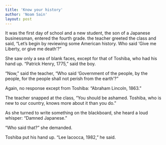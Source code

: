 ```yaml
---
title: 'Know your history'
author: 'Noam Sain'
layout: post
---
```


It was the first day of school and a new student, the son of a Japanese businessman, entered the fourth grade. the teacher greeted the class and said, “Let’s begin by reviewing some American history. Who said ‘Give me Liberty, or give me death’?”

She saw only a sea of blank faces, except for that of Toshiba, who had his hand up. “Patrick Henry, 1775,” said the boy.

“Now,” said the teacher, “Who said ‘Government of the people, by the people, for the people shall not perish from the earth’?”

Again, no response except from Toshiba: “Abraham Lincoln, 1863.”

The teacher snapped at the class, “You should be ashamed. Toshiba, who is new to our country, knows more about it than you do.”

As she turned to write something on the blackboard, she heard a loud whisper: “Damned Japanese.”

“Who said that?” she demanded.

Toshiba put his hand up. “Lee Iacocca, 1982,” he said.
